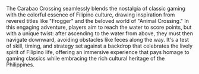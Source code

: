 The Carabao Crossing seamlessly blends the nostalgia of classic gaming with the colorful essence of Filipino culture, drawing inspiration from revered titles like "Frogger" and the beloved world of "Animal Crossing." In this engaging adventure, players aim to reach the water to score points, but with a unique twist: after ascending to the water from above, they must then navigate downward, avoiding obstacles like feces along the way. It's a test of skill, timing, and strategy set against a backdrop that celebrates the lively spirit of Filipino life, offering an immersive experience that pays homage to gaming classics while embracing the rich cultural heritage of the Philippines.
